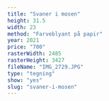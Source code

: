 ```yaml
---
title: "Svaner i mosen"
height: 31.5
width: 23
method: "Farveblyant på papir"
year: 2021
price: "700"
rasterWidth: 2485
rasterHeight: 3427
fileName: "IMG_2729.JPG"
type: "tegning"
show: "yes"
slug: "svaner-i-mosen"
---
```

